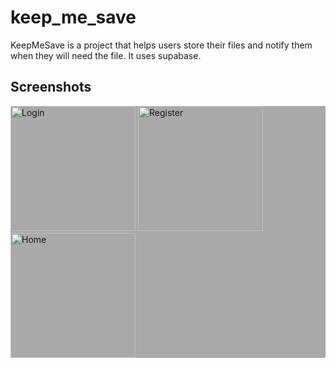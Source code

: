 # keep_me_save

KeepMeSave is a project that helps users store their files and notify them when they will need the file. It uses supabase.

## Screenshots

<p style="background-color:rgb(169,169,169);">
<img src="art/01.jpg" alt="Login" width = "200" >
<img src="art/03.jpg" alt="Register" width = "200" >
<img src="art/02.jpg" alt="Home" width = "200" >
